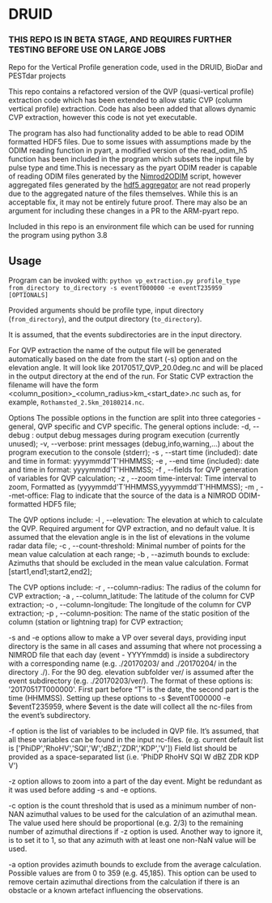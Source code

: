 # DRUID

### THIS REPO IS IN BETA STAGE, AND REQUIRES FURTHER TESTING BEFORE USE ON LARGE JOBS

Repo for the Vertical Profile generation code, used in the DRUID, BioDar and PESTdar projects

This repo contains a refactored version of the QVP (quasi-vertical profile) extraction code which has been extended to allow static CVP (column vertical profile) extraction. Code has also been added that allows dynamic CVP extraction, however this code is not yet executable.

The program has also had functionality added to be able to read ODIM formatted HDF5 files. Due to some issues with assumptions made by the ODIM reading function in pyart, a modified version of the read_odim_h5 function has been included in the program which subsets the input file by pulse type and time.This is necessary as the pyart ODIM reader is capable of reading ODIM files generated by the [Nimrod2ODIM](https://github.com/cemac/Radar_ODIM_conv) script, however aggregated files generated by the [hdf5 aggregator](https://github.com/ncasuk/nimrod_hdf5_aggregator) are not read properly due to the aggregated nature of the files themselves. While this is an acceptable fix, it may not be entirely future proof. There may also be an argument for including these changes in a PR to the ARM-pyart repo.

Included in this repo is an environment file which can be used for running the program using python 3.8

## Usage

Program can be invoked with: `python vp_extraction.py profile_type from_directory to_directory -s eventT000000 -e eventT235959 [OPTIONALS]`

Provided arguments should be profile type, input directory (`from_directory`), and the output directory (`to_directory`).

It is assumed, that the events subdirectories are in the input directory.

For QVP extraction the name of the output file will be generated automatically based on the date from the start (-s) option and on the elevation angle. It will look like 20170517_QVP_20.0deg.nc and will be placed in the output directory at the end of the run. For Static CVP extraction the filename will have the form <column_position>\_<column_radius>km\_<start_date>.nc such as, for example, `Rothamsted_2.5km_20180214.nc`.

Options
The possible options in the function are split into three categories - general, QVP specific and CVP specific. The general options include:
	   -d, --debug : output debug messages during program execution (currently unused);
	   -v, --verbose: print messages (debug,info,warning,...) about the program execution to the console (stderr);
	   -s , --start time (included):  date and time in format: yyyymmdd'T'HHMMSS;
	   -e , --end time (included): date and time in format: yyyymmdd'T'HHMMSS;
	   -f , --fields for QVP generation of variables for QVP calculation;
	   -z , --zoom time-interval: Time interval to zoom, Formatted as (yyyymmdd'T'HHMMSS,yyyymmdd'T'HHMMSS);
	   -m , --met-office: Flag to indicate that the source of the data is a NIMROD ODIM-formatted HDF5 file;

The QVP options include:
	   -l , --elevation: The elevation at which to calculate the QVP. Required argument for QVP extraction, and no default value. It is assumed that the elevation angle is in the list of elevations in the volume radar data file;
	   -c , --count-threshold: Minimal number of points for the mean value calculation at each range;
	   -b , --azimuth bounds to exclude: Azimuths that should be excluded in the mean value calculation. Format [start1,end1;start2,end2];

The CVP options include:
	   -r , --column-radius: The radius of the column for CVP extraction;
		 -a , --column_latitude: The latitude of the column for CVP extraction;
		 -o , --column-longitude: The longitude of the column for CVP extraction;
		 -p , --column-position: The name of the static position of the column (station or lightning trap) for CVP extraction;

-s and -e options allow to make a VP over several days, providing input directory is the same in all cases and assuming that where not processing a NIMROD file that each day (event - YYYYmmdd) is inside a subdirectory with a corresponding name (e.g. ./20170203/ and ./20170204/ in the directory ./). For the 90 deg. elevation subfolder ver/ is assumed after the event subdirectory (e.g. ./20170203/ver/). The format of these options is: '20170517T000000'. First part before “T” is the date, the second part is the time (HHMMSS). Setting up these options to -s $eventT000000 -e $eventT235959, where $event is the date will collect all the nc-files from the event’s subdirectory.

-f option is the list of variables to be included in QVP file. It’s assumed, that all these variables can be found in the input nc-files. (e.g. current default list is ['PhiDP','RhoHV','SQI','W','dBZ','ZDR','KDP','V']) Field list should be provided as a space-separated list (i.e. 'PhiDP RhoHV SQI W dBZ ZDR KDP V')

-z option allows to zoom into a part of the day event. Might be redundant as it was used before adding -s and -e options.

-c option is the count threshold that is used as a minimum number of non-NAN azimuthal values to be used for the calculation of an azimuthal mean. The value used here should be proportional (e.g. 2/3) to the remaining number of azimuthal directions if -z option is used. Another way to ignore it, is to set it to 1, so that any azimuth with at least one non-NaN value will be used.

-a option provides azimuth bounds to exclude from the average calculation. Possible values are from 0 to 359 (e.g. 45,185). This option can be used to remove certain azimuthal directions from the calculation if there is an obstacle or a known artefact influencing the observations.  
